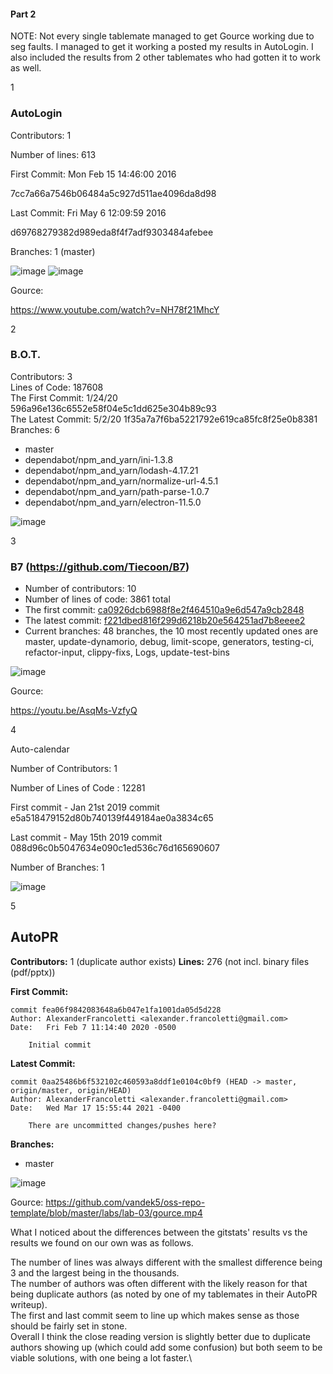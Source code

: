 #### Part 2

NOTE: Not every single tablemate managed to get Gource working due to seg faults. I managed to get it working a posted my results in AutoLogin. I also included the results from 2 other tablemates who had gotten it to work as well. 


1
### AutoLogin

Contributors: 1

Number of lines: 613

First Commit: Mon Feb 15 14:46:00 2016

7cc7a66a7546b06484a5c927d511ae4096da8d98

Last Commit: Fri May 6 12:09:59 2016

d69768279382d989eda8f4f7adf9303484afebee

Branches: 1 (master) 

![image](https://user-images.githubusercontent.com/68211239/151734535-ec52e642-7597-48fe-a86c-acb783dbe13f.png)
![image](https://user-images.githubusercontent.com/68211239/151734546-2149be8f-8be7-4dc6-a22d-63cfc6338ed1.png)

Gource:

https://www.youtube.com/watch?v=NH78f21MhcY



2

### B.O.T.
Contributors: 3 \
Lines of Code: 187608 \
The First Commit: 1/24/20 596a96e136c6552e58f04e5c1dd625e304b89c93 \
The Latest Commit: 5/2/20 1f35a7a7f6ba5221792e619ca85fc8f25e0b8381 \
Branches: 6
* master
* dependabot/npm_and_yarn/ini-1.3.8
* dependabot/npm_and_yarn/lodash-4.17.21
* dependabot/npm_and_yarn/normalize-url-4.5.1
* dependabot/npm_and_yarn/path-parse-1.0.7
* dependabot/npm_and_yarn/electron-11.5.0

![image](https://user-images.githubusercontent.com/68211239/151734578-2fc1650b-5578-4244-ae6e-15a4a6f90749.png)

 
3

### B7 (https://github.com/Tiecoon/B7)
- Number of contributors: 10
- Number of lines of code: 3861 total
- The first commit: [ca0926dcb6988f8e2f464510a9e6d547a9cb2848](https://github.com/Tiecoon/B7/commit/f221dbed816f299d6218b20e564251ad7b8eeee2)
- The latest commit: [f221dbed816f299d6218b20e564251ad7b8eeee2](https://github.com/Tiecoon/B7/commit/ca0926dcb6988f8e2f464510a9e6d547a9cb2848)
- Current branches: 48 branches, the 10 most recently updated ones are master, update-dynamorio, debug, limit-scope, generators, testing-ci, refactor-input, clippy-fixs, Logs, update-test-bins

![image](https://user-images.githubusercontent.com/68211239/151734620-de88d7f3-6cc3-45a2-92ac-81405ef9cc75.png)

Gource:

https://youtu.be/AsqMs-VzfyQ

4

Auto-calendar

Number of Contributors: 1

Number of Lines of Code : 12281

First commit - Jan 21st 2019 commit e5a518479152d80b740139f449184ae0a3834c65

Last commit - May 15th 2019 commit 088d96c0b5047634e090c1ed536c76d165690607

Number of Branches: 1

![image](https://user-images.githubusercontent.com/68211239/151734594-ce111fd4-ea3a-4fee-9c23-5e4df243e87f.png)

5

## AutoPR
**Contributors:** 1 (duplicate author exists)
**Lines:** 276 (not incl. binary files (pdf/pptx))


**First Commit:**
```
commit fea06f9842083648a6b047e1fa1001da05d5d228
Author: AlexanderFrancoletti <alexander.francoletti@gmail.com>
Date:   Fri Feb 7 11:14:40 2020 -0500

    Initial commit
```


**Latest Commit:**
```
commit 0aa25486b6f532102c460593a8ddf1e0104c0bf9 (HEAD -> master, origin/master, origin/HEAD)
Author: AlexanderFrancoletti <alexander.francoletti@gmail.com>
Date:   Wed Mar 17 15:55:44 2021 -0400

    There are uncommitted changes/pushes here?
```

**Branches:**
- master

![image](https://user-images.githubusercontent.com/68211239/151734561-86338f00-1231-42f5-8f97-8338107a8c33.png)

Gource: https://github.com/vandek5/oss-repo-template/blob/master/labs/lab-03/gource.mp4

What I noticed about the differences between the gitstats' results vs the results we found on our own was as follows.

The number of lines was always different with the smallest difference being 3 and the largest being in the thousands.\
The number of authors was often different with the likely reason for that being duplicate authors (as noted by one of my tablemates in their AutoPR writeup).\
The first and last commit seem to line up which makes sense as those should be fairly set in stone. \
Overall I think the close reading version is slightly better due to duplicate authors showing up (which could add some confusion) but both seem to be viable solutions, with one being a lot faster.\






